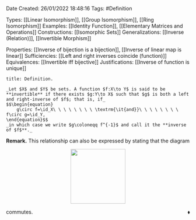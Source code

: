 <div class="topSpace"></div>

Date Created: 26/01/2022 18:48:16
Tags: #Definition

Types: [[Linear Isomorphism]], [[Group Isomorphism]], [[Ring Isomorphism]]
Examples: [[Identity Function]], [[Elementary Matrices and Operations]]
Constructions: [[Isomorphic Sets]]
Generalizations: [[Inverse (Relation)]], [[Invertible Morphism]]

Properties: [[Inverse of bijection is a bijection]], [[Inverse of linear map is linear]]
Sufficiencies: [[Left and right inverses coincide (function)]]
Equivalences: [[Invertible iff bijective]]
Justifications: [[Inverse of function is unique]]

``` ad-Definition
title: Definition.

_Let $X$ and $Y$ be sets. A function $f:X\to Y$ is said to be **invertible** if there exists $g:Y\to X$ such that $g$ is both a left and right-inverse of $f$; that is, if_
$$\begin{equation}
    g\circ f=\id_X\ \ \ \ \ \ \ \ \textrm{\it{and}}\ \ \ \ \ \ \ \ f\circ g=\id_Y,
\end{equation}$$
_in which case we write $g\coloneqq f^{-1}$ and call it the **inverse of $f$**._

```

**Remark.** This relationship can also be expressed by stating that the diagram

<center><img src="app://local/home/zhao/Dropbox/MathWiki/Images/2022-02-26_120126/image.svg", width=150></center>

commutes.<span style="float:right;">$\blacklozenge$</span>
